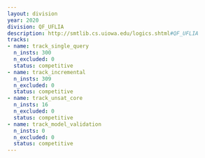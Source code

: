 ```yaml
---
layout: division
year: 2020
division: QF_UFLIA
description: http://smtlib.cs.uiowa.edu/logics.shtml#QF_UFLIA
tracks:
- name: track_single_query
  n_insts: 300
  n_excluded: 0
  status: competitive
- name: track_incremental
  n_insts: 309
  n_excluded: 0
  status: competitive
- name: track_unsat_core
  n_insts: 16
  n_excluded: 0
  status: competitive
- name: track_model_validation
  n_insts: 0
  n_excluded: 0
  status: competitive
---
```


